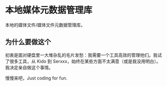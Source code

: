 # 本地媒体元数据管理库

本地的媒体文件/媒体文件元数据管理库。

## 为什么要做这个

初衷是面对硬盘里一大堆杂乱的毛片发愁：我需要一个工具高效的管理他们。我试了很多工具，从 Kido 到 Serxxx，始终在某些方面不太满意（或是我没用明白）。我决定亲自做这个事情。

慢慢来吧，Just coding for fun.
